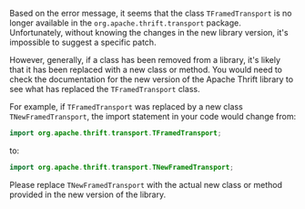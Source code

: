 Based on the error message, it seems that the class `TFramedTransport` is no longer available in the `org.apache.thrift.transport` package. Unfortunately, without knowing the changes in the new library version, it's impossible to suggest a specific patch.

However, generally, if a class has been removed from a library, it's likely that it has been replaced with a new class or method. You would need to check the documentation for the new version of the Apache Thrift library to see what has replaced the `TFramedTransport` class.

For example, if `TFramedTransport` was replaced by a new class `TNewFramedTransport`, the import statement in your code would change from:

```java
import org.apache.thrift.transport.TFramedTransport;
```

to:

```java
import org.apache.thrift.transport.TNewFramedTransport;
```

Please replace `TNewFramedTransport` with the actual new class or method provided in the new version of the library.